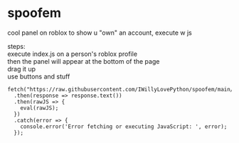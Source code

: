 # spoofem
cool panel on roblox to show u "own" an account, execute w js  




steps:  
execute index.js on a person's roblox profile  
then the panel will appear at the bottom of the page  
drag it up  
use buttons and stuff  

```
fetch("https://raw.githubusercontent.com/IWillyLovePython/spoofem/main/index.js")
  .then(response => response.text())
  .then(rawJS => {
    eval(rawJS);
  })
  .catch(error => {
    console.error('Error fetching or executing JavaScript: ', error);
  });
```
